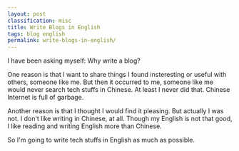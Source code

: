 ```yaml
---
layout: post
classification: misc
title: Write Blogs in English
tags: blog english
permalink: write-blogs-in-english/
---
```


I have been asking myself: Why write a blog?

One reason is that I want to share things I found insteresting or useful with others,
someone like me. But then it occurred to me, someone like me would never
search tech stuffs in Chinese. At least I never did that. Chinese Internet is
full of garbage.

Another reason is that I thought I would find it pleasing. But actually I was not.
I don't like writing in Chinese, at all. Though my English is not that good, I like
reading and writing English more than Chinese.

So I'm going to write tech stuffs in English as much as possible.
